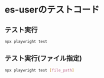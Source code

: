 # es-userのテストコード

## テスト実行

```bash
npx playwright test
```

## テスト実行(ファイル指定)

```bash
npx playwright test [file_path]
```
